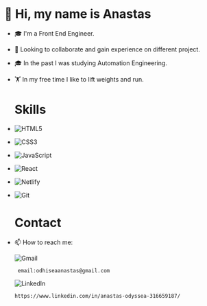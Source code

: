    
   
   # 👋 Hi, my name is Anastas
- 🎓 I'm a Front End Engineer.
- 👯 Looking to collaborate and gain experience on different project.
- 🎓 In the past I was studying Automation Engineering. 
- 🏋️ In my free time I like to lift weights and run.

   #  Skills
- ![HTML5](https://img.shields.io/badge/html5-%23E34F26.svg?style=for-the-badge&logo=html5&logoColor=white)
- ![CSS3](https://img.shields.io/badge/css3-%231572B6.svg?style=for-the-badge&logo=css3&logoColor=white)
- ![JavaScript](https://img.shields.io/badge/javascript-%23323330.svg?style=for-the-badge&logo=javascript&logoColor=%23F7DF1E)
- ![React](https://img.shields.io/badge/react-%2320232a.svg?style=for-the-badge&logo=react&logoColor=%2361DAFB)
- ![Netlify](https://img.shields.io/badge/netlify-%23000000.svg?style=for-the-badge&logo=netlify&logoColor=#00C7B7)
- ![Git](https://img.shields.io/badge/git-%23F05033.svg?style=for-the-badge&logo=git&logoColor=white)

   
   # Contact  

- 📫 How to reach me: 

   ![Gmail](https://img.shields.io/badge/Gmail-D14836?style=for-the-badge&logo=gmail&logoColor=white)
      
       email:odhiseaanastas@gmail.com
      
   ![LinkedIn](https://img.shields.io/badge/linkedin-%230077B5.svg?style=for-the-badge&logo=linkedin&logoColor=white)

      https://www.linkedin.com/in/anastas-odyssea-316659187/
     

     

